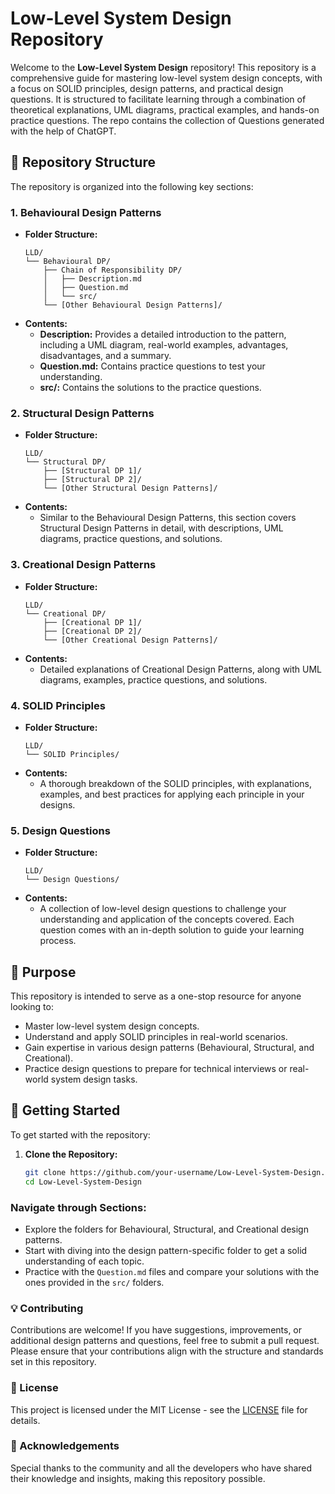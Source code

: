 # Low-Level System Design Repository

Welcome to the **Low-Level System Design** repository! This repository is a comprehensive guide for mastering low-level system design concepts, with a focus on SOLID principles, design patterns, and practical design questions. It is structured to facilitate learning through a combination of theoretical explanations, UML diagrams, practical examples, and hands-on practice questions. The repo contains the collection of Questions generated with the help of ChatGPT.

## 📁 Repository Structure

The repository is organized into the following key sections:

### 1. **Behavioural Design Patterns**
   - **Folder Structure:**
     ```
     LLD/
     └── Behavioural DP/
         ├── Chain of Responsibility DP/
         │   ├── Description.md
         │   ├── Question.md
         │   └── src/
         └── [Other Behavioural Design Patterns]/
     ```
   - **Contents:**
     - **Description:** Provides a detailed introduction to the pattern, including a UML diagram, real-world examples, advantages, disadvantages, and a summary.
     - **Question.md:** Contains practice questions to test your understanding.
     - **src/:** Contains the solutions to the practice questions.

### 2. **Structural Design Patterns**
   - **Folder Structure:**
     ```
     LLD/
     └── Structural DP/
         ├── [Structural DP 1]/
         ├── [Structural DP 2]/
         └── [Other Structural Design Patterns]/
     ```
   - **Contents:**
     - Similar to the Behavioural Design Patterns, this section covers Structural Design Patterns in detail, with descriptions, UML diagrams, practice questions, and solutions.

### 3. **Creational Design Patterns**
   - **Folder Structure:**
     ```
     LLD/
     └── Creational DP/
         ├── [Creational DP 1]/
         ├── [Creational DP 2]/
         └── [Other Creational Design Patterns]/
     ```
   - **Contents:**
     - Detailed explanations of Creational Design Patterns, along with UML diagrams, examples, practice questions, and solutions.

### 4. **SOLID Principles**
   - **Folder Structure:**
     ```
     LLD/
     └── SOLID Principles/
     ```
   - **Contents:**
     - A thorough breakdown of the SOLID principles, with explanations, examples, and best practices for applying each principle in your designs.

### 5. **Design Questions**
   - **Folder Structure:**
     ```
     LLD/
     └── Design Questions/
     ```
   - **Contents:**
     - A collection of low-level design questions to challenge your understanding and application of the concepts covered. Each question comes with an in-depth solution to guide your learning process.

## 🎯 Purpose

This repository is intended to serve as a one-stop resource for anyone looking to:
- Master low-level system design concepts.
- Understand and apply SOLID principles in real-world scenarios.
- Gain expertise in various design patterns (Behavioural, Structural, and Creational).
- Practice design questions to prepare for technical interviews or real-world system design tasks.

## 🚀 Getting Started

To get started with the repository:

1. **Clone the Repository:**
   ```bash
   git clone https://github.com/your-username/Low-Level-System-Design.git
   cd Low-Level-System-Design

### Navigate through Sections:
- Explore the folders for Behavioural, Structural, and Creational design patterns.
- Start with diving into the design pattern-specific folder to get a solid understanding of each topic.
- Practice with the `Question.md` files and compare your solutions with the ones provided in the `src/` folders.

### 💡 Contributing
Contributions are welcome! If you have suggestions, improvements, or additional design patterns and questions, feel free to submit a pull request. Please ensure that your contributions align with the structure and standards set in this repository.

### 📄 License
This project is licensed under the MIT License - see the [LICENSE](LICENSE) file for details.

### 🙌 Acknowledgements
Special thanks to the community and all the developers who have shared their knowledge and insights, making this repository possible.
